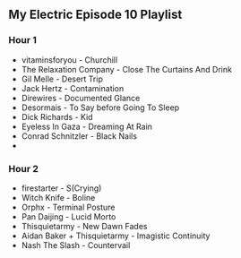 ## My Electric Episode 10 Playlist

### Hour 1
* vitaminsforyou - Churchill
* The Relaxation Company - Close The Curtains And Drink
* Gil Melle - Desert Trip
* Jack Hertz - Contamination
* Direwires - Documented Glance
* Desormais - To Say before Going To Sleep
* Dick Richards - Kid
* Eyeless In Gaza - Dreaming At Rain
* Conrad Schnitzler - Black Nails
*
### Hour 2
* firestarter - S(Crying)
* Witch Knife - Boline
* Orphx - Terminal Posture
* Pan Daijing - Lucid Morto
* Thisquietarmy - New Dawn Fades
* Aidan Baker + Thisquietarmy - Imagistic Continuity
* Nash The Slash - Countervail